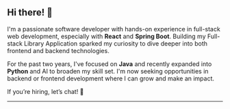 ## Hi there! 👋

<!--
**danielleroslund/danielleroslund** is a ✨ _special_ ✨ repository because its `README.md` (this file) appears on your GitHub profile. -->
I'm a passionate software developer with hands-on experience in full-stack web development, especially with **React** and **Spring Boot**. Building my Full-stack Library Application sparked my curiosity to dive deeper into both frontend and backend technologies.

For the past two years, I've focused on **Java** and recently expanded into **Python** and AI to broaden my skill set. I'm now seeking opportunities in backend or frontend development where I can grow and make an impact.

If you’re hiring, let’s chat! 🚀

---
